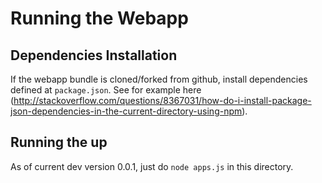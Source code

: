 # Running the Webapp

## Dependencies Installation

If the webapp bundle is cloned/forked from github, install dependencies defined at `package.json`. See for example here (http://stackoverflow.com/questions/8367031/how-do-i-install-package-json-dependencies-in-the-current-directory-using-npm).

## Running the up

As of current dev version 0.0.1, just do `node apps.js` in this directory.
